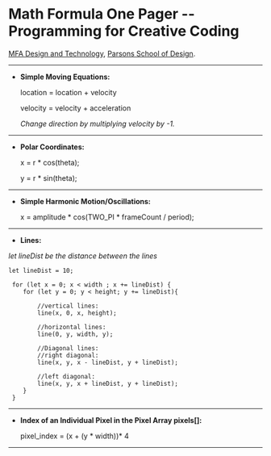 # Math Formula One Pager -- Programming for Creative Coding

[MFA Design and Technology](http://www.newschool.edu/parsons/mfa-design-technology/), [Parsons School of Design](http://www.newschool.edu/parsons/).

---
* **Simple Moving Equations:** 

 	location = location + velocity

 	velocity = velocity + acceleration

 	*Change direction by multiplying velocity by -1.*

---
* **Polar Coordinates:**  
 
 	x = r * cos(theta);

 	y = r * sin(theta);

---
* **Simple Harmonic Motion/Oscillations:** 

	x = amplitude * cos(TWO_PI * frameCount / period);

---
* **Lines:** 

*let lineDist be the distance between the lines*

```
let lineDist = 10;

 for (let x = 0; x < width ; x += lineDist) {
  	for (let y = 0; y < height; y += lineDist){

		//vertical lines:
		line(x, 0, x, height);  

		//horizontal lines:
		line(0, y, width, y);

		//Diagonal lines:
		//right diagonal: 
		line(x, y, x - lineDist, y + lineDist); 

		//left diagonal: 
		line(x, y, x + lineDist, y + lineDist);
	}
 }	

```


---
* **Index of an Individual Pixel in the Pixel Array pixels[]:** 

	pixel_index = (x + (y * width))* 4
 
---




